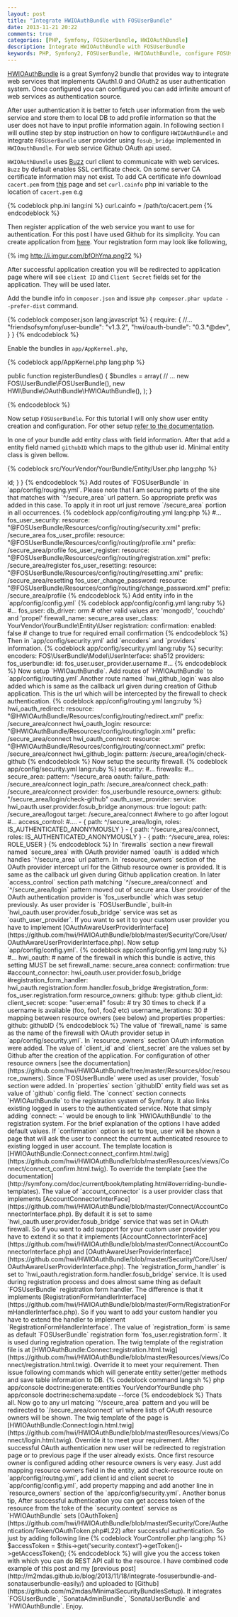 ```yaml
---
layout: post
title: "Integrate HWIOAuthBundle with FOSUserBundle"
date: 2013-11-21 20:22
comments: true
categories: [PHP, Symfony, FOSUserBundle, HWIOAuthBundle]
description: Integrate HWIOAuthBundle with FOSUserBundle
keywords: PHP, Symfony2, FOSUserBundle, HWIOAuthBundle, configure FOSUserBundle and HWIOAuthBundle, setup, integrate
---
```

[HWIOAuthBundle](https://github.com/hwi/HWIOAuthBundle) is a great Symfony2 bundle that provides way to integrate web services that implements OAuth1.0 and OAuth2 as user authentication system. Once configured you can configured you can add infinite amount of web services as authentication source.

After user authentication it is better to fetch user information from the web service and store them to local DB to add profile information so that the user does not have to input profile information again. In following section I will outline step by step instruction on how to configure `HWIOAuthBundle` and integrate `FOSUserBundle` user provider using `fosub_bridge` implemented in `HWIOauthBundle`. For web service Github OAuth api used.

`HWIOAuthBundle` uses [Buzz](https://github.com/kriswallsmith/Buzz) curl client to communicate with web services. `Buzz` by default enables SSL certificate check. On some server CA certificate information may not exist. To add CA certificate info download  `cacert.pem` from [this](http://curl.haxx.se/docs/caextract.html) page and set `curl.cainfo` php ini variable to the location of `cacert.pem` e.g

{% codeblock php.ini lang:ini %}
curl.cainfo = /path/to/cacert.pem
{% endcodeblock %}

Then register application of the web service you want to use for authentication. For this post I have used Github for its simplicity. You can create application from [here](https://github.com/settings/applications/new). Your registration form may look like following,

{% img http://i.imgur.com/bfOhYma.png?2 %}

After successful application creation you will be redirected to application page where will see `client ID` and `Client Secret` fields set for the application. They will be used later.

Add the bundle info in `composer.json` and issue `php composer.phar update --prefer-dist` command.

{% codeblock composer.json lang:javascript %}
{
    require: {
        //...
        "friendsofsymfony/user-bundle": "v1.3.2",
        "hwi/oauth-bundle": "0.3.*@dev",
    }
}
{% endcodeblock %}

Enable the bundles in `app/AppKernel.php`,

{% codeblock app/AppKernel.php lang:php  %}

public function registerBundles()
{
    $bundles = array(
        // ...
        new FOS\UserBundle\FOSUserBundle(),
        new HWI\Bundle\OAuthBundle\HWIOAuthBundle(),
    );
}

{% endcodeblock %}

Now setup `FOSUserBundle`. For this tutorial I will only show user entity creation and configuration. For other setup [refer to the documentation](https://github.com/FriendsOfSymfony/FOSUserBundle/blob/master/Resources/doc/index.md).


In one  of your bundle add entity class with field information. After that add a entity field named `githubID` which maps to the github user id. Minimal entity class is given bellow.

{% codeblock src/YourVendor/YourBundle/Entity/User.php lang:php %}
<?php

namespace YourVendor\YourBundle\Entity;

use FOS\UserBundle\Entity\User as BaseUser;
use Doctrine\ORM\Mapping as ORM;

/**
 * @ORM\Entity
 * @ORM\Table(name="users")
 */
class User extends BaseUser
{
    /**
     * @ORM\Id
     * @ORM\Column(type="integer")
     * @ORM\GeneratedValue(strategy="AUTO")
     */
    protected $id;

    /**
     * @var string
     *
     * @ORM\Column(name="github_id", type="string", nullable=true)
     */
    private $githubID;


    public function __construct()
    {
        parent::__construct();
        // your own logic
    }

    /**
     * Get id
     *
     * @return integer 
     */
    public function getId()
    {
        return $this->id;
    }

}
{% endcodeblock %}



Add routes of `FOSUserBundle` in `app/config/rouging.yml`. Please note that I am securing parts of the site that matches with `^/secure_area` url pattern. So appropriate prefix was added in this case. To apply it in root url just remove `/secure_area` portion in all  occurrences.

{% codeblock app/config/routing.yml lang:php   %}
#...
fos_user_security:
    resource: "@FOSUserBundle/Resources/config/routing/security.xml"
    prefix: /secure_area

fos_user_profile:
    resource: "@FOSUserBundle/Resources/config/routing/profile.xml"
    prefix: /secure_area/profile

fos_user_register:
    resource: "@FOSUserBundle/Resources/config/routing/registration.xml"
    prefix: /secure_area/register

fos_user_resetting:
    resource: "@FOSUserBundle/Resources/config/routing/resetting.xml"
    prefix: /secure_area/resetting

fos_user_change_password:
    resource: "@FOSUserBundle/Resources/config/routing/change_password.xml"
    prefix: /secure_area/profile
{% endcodeblock %}


Add entity info in the `app/config/config.yml`

{% codeblock app/config/config.yml lang:ruby  %}
#...
fos_user:
    db_driver: orm # other valid values are 'mongodb', 'couchdb' and 'propel'
    firewall_name: secure_area
    user_class: YourVendor\YourBundle\Entity\User
    registration:
        confirmation:
            enabled:    false # change to true for required email confirmation

{% endcodeblock %}


Then in `app/config/security.yml` add `encoders` and `providers` information.

{% codeblock app/config/security.yml lang:ruby %}

security:
    encoders:
        FOS\UserBundle\Model\UserInterface: sha512
    providers:
        fos_userbundle:
            id: fos_user.user_provider.username

#...
{% endcodeblock %}

Now setup `HWIOauthBundle`. Add routes of `HWIOAuthBundle` to `app/config/routing.yml`.Another route named `hwi_github_login` was also added which is same as the callback url given during creation of Github application. This is the url which will be intercepted by the firewall to check authentication.

{% codeblock app/config/routing.yml lang:ruby %}

hwi_oauth_redirect:
    resource: "@HWIOAuthBundle/Resources/config/routing/redirect.xml"
    prefix:   /secure_area/connect

hwi_oauth_login:
    resource: "@HWIOAuthBundle/Resources/config/routing/login.xml"
    prefix:   /secure_area/connect

hwi_oauth_connect:
    resource: "@HWIOAuthBundle/Resources/config/routing/connect.xml"
    prefix:   /secure_area/connect

hwi_github_login:
    pattern: /secure_area/login/check-github

{% endcodeblock %}

Now setup the security firewall.

{% codeblock app/config/security.yml lang:ruby %}

security:
    #...
    firewalls:
        #...
        secure_area:
            pattern: ^/secure_area

            oauth:
                failure_path: /secure_area/connect
                login_path: /secure_area/connect
                check_path: /secure_area/connect
                provider: fos_userbundle
                resource_owners:
                    github:           "/secure_area/login/check-github"
                oauth_user_provider:
                    service: hwi_oauth.user.provider.fosub_bridge

            anonymous:    true
            logout:
                path:           /secure_area/logout
                target:         /secure_area/connect #where to go after logout

    #...

    access_control:
        #....
        - { path: ^/secure_area/login, roles: IS_AUTHENTICATED_ANONYMOUSLY }
        - { path: ^/secure_area/connect, roles: IS_AUTHENTICATED_ANONYMOUSLY }
        - { path: ^/secure_area, roles: ROLE_USER }

{% endcodeblock %}

In `firewalls` section a new firewall named `secure_area` with OAuth provider named `oauth` is added which handles `^/secure_area` url pattern. In `resource_owners` section of the OAuth provider intercept url for the Github resource owner is provided. It is same as the callback url given during Github application creation. 

In later `access_control` section path matching `^/secure_area/connect` and `^/secure_area/login` pattern moved out of secure area.

User provider of the OAuth authentication provider is `fos_userbundle` which was setup previously. As user provider is `FOSUserBundle`, built-in `hwi_oauth.user.provider.fosub_bridge` service was set as `oauth_user_provider`. If you want to set it to your custom user provider you have to implement [OAuthAwareUserProviderInterface](https://github.com/hwi/HWIOAuthBundle/blob/master/Security/Core/User/OAuthAwareUserProviderInterface.php).

Now setup `app/config/config.yml`.

{% codeblock app/config/config.yml lang:ruby   %}
#...
hwi_oauth:
    # name of the firewall in which this bundle is active, this setting MUST be set
    firewall_name: secure_area
    connect: 
        confirmation: true
        #account_connector: hwi_oauth.user.provider.fosub_bridge
        #registration_form_handler: hwi_oauth.registration.form.handler.fosub_bridge
        #registration_form: fos_user.registration.form

    resource_owners:
        github:
            type:                github
            client_id:           <client_id>
            client_secret:       <client_secret>
            scope:               "user:email"

    fosub:
        # try 30 times to check if a username is available (foo, foo1, foo2 etc)
        username_iterations: 30

        # mapping between resource owners (see below) and properties
        properties:
            github: githubID

{% endcodeblock %}

The value of `firewall_name` is same as the name of the firewall with OAuth provider setup in `app/config/security.yml`.

In `resource_owners` section OAuth information were added. The value of `client_id` and `client_secret` are the values set by Github after the creation of the application. For configuration of other resource owners [see the documentation](https://github.com/hwi/HWIOAuthBundle/tree/master/Resources/doc/resource_owners).

Since `FOSUserBundle` were used as user provider, `fosub` section were added. In `properties` section `githubID` entity field was set as value of `github` config field.

The `connect` section connects `HWIOAuthBundle` to the registration system of Symfony. It also links existing logged in users to the authenticated service. Note that simply adding `connect: ~` would be enough to link `HWIOAuthBundle` to the registration system. For the brief explanation of the options I have added default values.

If `confirmation` option is set to true, user will be shown a  page that will ask the user to connect the current authenticated resource to existing logged in user account. The template location is [HWIOAuthBundle:Connect:connect_confirm.html.twig](https://github.com/hwi/HWIOAuthBundle/blob/master/Resources/views/Connect/connect_confirm.html.twig). To override the template [see the documentation](http://symfony.com/doc/current/book/templating.html#overriding-bundle-templates).

The value of `account_connector` is a user provider class that implements [AccountConnectorInterFace](https://github.com/hwi/HWIOAuthBundle/blob/master/Connect/AccountConnectorInterface.php). By default it is set to same `hwi_oauth.user.provider.fosub_bridge` service that was set in OAuth firewall. So if you want to add support for your custom user provider you have to extend it so that it implements [AccountConnectorInterFace](https://github.com/hwi/HWIOAuthBundle/blob/master/Connect/AccountConnectorInterface.php) and [OAuthAwareUserProviderInterface](https://github.com/hwi/HWIOAuthBundle/blob/master/Security/Core/User/OAuthAwareUserProviderInterface.php).

The `registration_form_handler` is set to `hwi_oauth.registration.form.handler.fosub_bridge` service. It is used during registration process and does almost same thing as default `FOSUserBundle` registration form handler. The difference is that it implements [RegistrationFormHandlerInterface](https://github.com/hwi/HWIOAuthBundle/blob/master/Form/RegistrationFormHandlerInterface.php). So if you want to add your custom handler you have to extend the handler to implement `RegistrationFormHandlerInterface`.

The value of `registration_form` is same as default `FOSUserBundle` registration form `fos_user.registration.form`. It is used during registration operation. The twig template of the registration file is at [HWIOAuthBundle:Connect:registration.html.twig](https://github.com/hwi/HWIOAuthBundle/blob/master/Resources/views/Connect/registration.html.twig). Override it to meet your requirement.

Then issue following commands which will generate entity setter/getter methods and save table information to DB.

{% codeblock command lang:sh %}
 php app/console doctrine:generate:entities YourVendorYourBundle
 php app/console doctrine:schema:update --force
{% endcodeblock %}


Thats all. Now go to any url matcing `^/sceure_area` pattern and you will be redirected to `/secure_area/connect` url where lists of OAuth resource owners will be shown. The twig template of the page is [HWIOAuthBundle:Connect:login.html.twig](https://github.com/hwi/HWIOAuthBundle/blob/master/Resources/views/Connect/login.html.twig). Override it to meet your requirement. After successful OAuth authentication new user will be redirected to registration page or to previous page if the user already exists.

Once first resource owner is configured adding other resource owners is very easy. Just add mapping resource owners field in the entity, add check-resource route on `app/config/routng.yml`, add client id and client secret to `app/config/config.yml`, add property mapping and add another line in `resource_owners` section of the `app/config/security.yml`.

Another bonus tip, After successful authentication you can get access token of the resource from the toke of the `security.context` service as `HWIOAuthBundle` sets [OAuthToken](https://github.com/hwi/HWIOAuthBundle/blob/master/Security/Core/Authentication/Token/OAuthToken.php#L22) after successful authentication. So just by adding following line

{% codeblock YourController.php lang:php %}
    $accessToken = $this->get('security.context')->getToken()->getAccessToken();
{% endcodeblock %}

will give you the access token with which you can do REST API call to the resource.

I have combined code example of this post and my [previous post](http://m2mdas.github.io/blog/2013/11/18/integrate-fosuserbundle-and-sonatauserbundle-easily/) and uploaded to [Github](https://github.com/m2mdas/MinimalSecurityBundlesSetup). It integrates `FOSUserBundle`, `SonataAdminBundle`, `SonataUserBundle` and `HWIOAuthBundle`. Enjoy.

